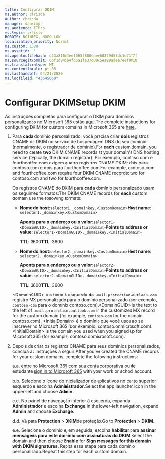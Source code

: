 ```yaml
---
title: Configurar DKIM
ms.author: chrisda
author: chrisda
manager: dansimp
ms.audience: ITPro
ms.topic: article
ROBOTS: NOINDEX, NOFOLLOW
localization_priority: Normal
ms.custom: 1388
ms.assetid: ''
ms.openlocfilehash: d23a816d4eef065f800eaee60829d57dc1e7177f
ms.sourcegitcommit: 6bf1d945b4fd6a1fe37d00c5ea99adea7eef9910
ms.translationtype: MT
ms.contentlocale: pt-BR
ms.lasthandoff: 04/21/2020
ms.locfileid: "43645660"
---
```

# <a name="setup-dkim"></a><span data-ttu-id="3f11d-102">Configurar DKIM</span><span class="sxs-lookup"><span data-stu-id="3f11d-102">Setup DKIM</span></span>

<span data-ttu-id="3f11d-103">As instruções completas para configurar o DKIM para domínios personalizados no Microsoft 365 estão [aqui](https://docs.microsoft.com/office365/SecurityCompliance/use-dkim-to-validate-outbound-email#what-you-need-to-do-to-manually-set-up-dkim-in-office-365).</span><span class="sxs-lookup"><span data-stu-id="3f11d-103">The complete instructions for configuring DKIM for custom domains in Microsoft 365 are [here](https://docs.microsoft.com/office365/SecurityCompliance/use-dkim-to-validate-outbound-email#what-you-need-to-do-to-manually-set-up-dkim-in-office-365).</span></span>

1. <span data-ttu-id="3f11d-104">Para **cada** domínio personalizado, você precisa criar **dois** registros CNAME do DKIM no serviço de hospedagem DNS do seu domínio (normalmente, o registrador de domínio).</span><span class="sxs-lookup"><span data-stu-id="3f11d-104">For **each** custom domain, you need to create **two** DKIM CNAME records at your domain's DNS hosting service (typically, the domain registrar).</span></span> <span data-ttu-id="3f11d-105">Por exemplo, contoso.com e fourthcoffee.com exigem quatro registros CNAME DKIM: dois para contoso.com e dois para fourthcoffee.com.</span><span class="sxs-lookup"><span data-stu-id="3f11d-105">For example, contoso.com and fourthcoffee.com require four DKIM CNAME records: two for contoso.com and two for fourthcoffee.com.</span></span>

   <span data-ttu-id="3f11d-106">Os registros CNAME do DKIM para **cada** domínio personalizado usam os seguintes formatos:</span><span class="sxs-lookup"><span data-stu-id="3f11d-106">The DKIM CNAME records for **each** custom domain use the following formats:</span></span>

   - <span data-ttu-id="3f11d-107">**Nome do host**:`selector1._domainkey.<CustomDomain>`</span><span class="sxs-lookup"><span data-stu-id="3f11d-107">**Host name**: `selector1._domainkey.<CustomDomain>`</span></span>

     <span data-ttu-id="3f11d-108">**Aponta para o endereço ou o valor**:`selector1-<DomainGUID>._domainkey.<InitialDomain>`</span><span class="sxs-lookup"><span data-stu-id="3f11d-108">**Points to address or value**: `selector1-<DomainGUID>._domainkey.<InitialDomain>`</span></span>

     <span data-ttu-id="3f11d-109">**TTL**: 3600</span><span class="sxs-lookup"><span data-stu-id="3f11d-109">**TTL**: 3600</span></span>

   - <span data-ttu-id="3f11d-110">**Nome do host**:`selector2._domainkey.<CustomDomain>`</span><span class="sxs-lookup"><span data-stu-id="3f11d-110">**Host name**: `selector2._domainkey.<CustomDomain>`</span></span>

     <span data-ttu-id="3f11d-111">**Aponta para o endereço ou o valor**:`selector2-<DomainGUID>._domainkey.<InitialDomain>`</span><span class="sxs-lookup"><span data-stu-id="3f11d-111">**Points to address or value**: `selector2-<DomainGUID>._domainkey.<InitialDomain>`</span></span>

     <span data-ttu-id="3f11d-112">**TTL**: 3600</span><span class="sxs-lookup"><span data-stu-id="3f11d-112">**TTL**: 3600</span></span>

   <span data-ttu-id="3f11d-113">\<DomainGUID\> é o texto à esquerda do `.mail.protection.outlook.com` registro MX personalizado para o domínio personalizado (por exemplo, `contoso-com` para o domínio contoso.com).</span><span class="sxs-lookup"><span data-stu-id="3f11d-113">\<DomainGUID\> is the text to the left of `.mail.protection.outlook.com` in the customized MX record for the custom domain (for example, `contoso-com` for the domain contoso.com).</span></span> <span data-ttu-id="3f11d-114">\<InitialDomain\> é o domínio que você usou ao se inscrever no Microsoft 365 (por exemplo, contoso.onmicrosoft.com).</span><span class="sxs-lookup"><span data-stu-id="3f11d-114">\<InitialDomain\> is the domain you used when you signed up for Microsoft 365 (for example, contoso.onmicrosoft.com).</span></span>

2. <span data-ttu-id="3f11d-115">Depois de criar os registros CNAME para seus domínios personalizados, conclua as instruções a seguir:</span><span class="sxs-lookup"><span data-stu-id="3f11d-115">After you've created the CNAME records for your custom domains, complete the following instructions:</span></span>

   <span data-ttu-id="3f11d-116">a.</span><span class="sxs-lookup"><span data-stu-id="3f11d-116">a.</span></span> <span data-ttu-id="3f11d-117">[entre no Microsoft 365](https://support.office.microsoft.com/article/e9eb7d51-5430-4929-91ab-6157c5a050b4) com sua conta corporativa ou de estudante.</span><span class="sxs-lookup"><span data-stu-id="3f11d-117">[sign in to Microsoft 365](https://support.office.microsoft.com/article/e9eb7d51-5430-4929-91ab-6157c5a050b4) with your work or school account.</span></span>

   <span data-ttu-id="3f11d-118">b.</span><span class="sxs-lookup"><span data-stu-id="3f11d-118">b.</span></span> <span data-ttu-id="3f11d-119">Selecione o ícone do inicializador de aplicativos no canto superior esquerdo e escolha **Administrador**.</span><span class="sxs-lookup"><span data-stu-id="3f11d-119">Select the app launcher icon in the upper-left and choose **Admin**.</span></span>

   <span data-ttu-id="3f11d-120">c.</span><span class="sxs-lookup"><span data-stu-id="3f11d-120">c.</span></span> <span data-ttu-id="3f11d-121">No painel de navegação inferior à esquerda, expanda **Administrador** e escolha **Exchange**.</span><span class="sxs-lookup"><span data-stu-id="3f11d-121">In the lower-left navigation, expand **Admin** and choose **Exchange**.</span></span>

   <span data-ttu-id="3f11d-122">d.</span><span class="sxs-lookup"><span data-stu-id="3f11d-122">d.</span></span> <span data-ttu-id="3f11d-123">Vá para **Protection** > **DKIM**de proteção.</span><span class="sxs-lookup"><span data-stu-id="3f11d-123">Go to **Protection** > **DKIM**.</span></span>

   <span data-ttu-id="3f11d-124">e.</span><span class="sxs-lookup"><span data-stu-id="3f11d-124">e.</span></span> <span data-ttu-id="3f11d-125">Selecione o domínio e, em seguida, escolha **habilitar** para **assinar mensagens para este domínio com assinaturas do DKIM**.</span><span class="sxs-lookup"><span data-stu-id="3f11d-125">Select the domain and then choose **Enable** for **Sign messages for this domain with DKIM signatures**.</span></span> <span data-ttu-id="3f11d-126">Repita essa etapa para cada domínio personalizado.</span><span class="sxs-lookup"><span data-stu-id="3f11d-126">Repeat this step for each custom domain.</span></span>
